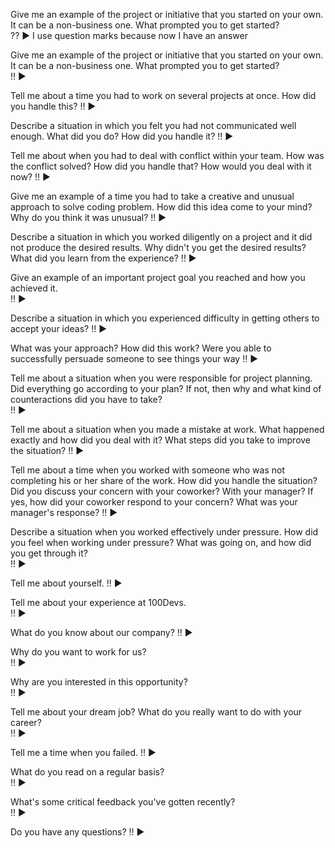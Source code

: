 Give me an example of the project or initiative that you started on your own. It can be a non-business one. What prompted you to get started?  
??
▶ I use question marks because now I have an answer

Give me an example of the project or initiative that you started on your own. It can be a non-business one. What prompted you to get started?  
!! 
▶  

Tell me about a time you had to work on several projects at once. How did you handle this?
!! 
▶ 

Describe a situation in which you felt you had not communicated well enough. What did you do? How did you handle it? 
!!
▶ 

Tell me about when you had to deal with conflict within your team. How was the conflict solved? How did you handle that? How would you deal with it now?
!!
▶

Give me an example of a time you had to take a creative and unusual approach to solve coding problem. How did this idea come to your mind? Why do you think it was unusual? 
!! 
▶

Describe a situation in which you worked diligently on a project and it did not produce the desired results. Why didn't you get the desired results? What did you learn from the experience? 
!! 
▶

Give an example of an important project goal you reached and how you achieved it.  
!!
▶

Describe a situation in which you experienced difficulty in getting others to accept your ideas? 
!! 
▶

What was your approach? How did this work? Were you able to successfully persuade someone to see things your way 
!!
▶

Tell me about a situation when you were responsible for project planning. Did everything go according to your plan? If not, then why and what kind of counteractions did you have to take?  
!!
▶

Tell me about a situation when you made a mistake at work. What happened exactly and how did you deal with it? What steps did you take to improve the situation? 
!! 
▶

Tell me about a time when you worked with someone who was not completing his or her share of the work. How did you handle the situation? Did you discuss your concern with your coworker? With your manager? If yes, how did your coworker respond to your concern? What was your manager's response? 
!!
▶

Describe a situation when you worked effectively under pressure. How did you feel when working under pressure? What was going on, and how did you get through it?  
!!
▶

Tell me about yourself. 
!!
▶

Tell me about your experience at 100Devs.  
!!
▶

What do you know about our company?
!! 
▶

Why do you want to work for us?  
!!
▶

Why are you interested in this opportunity?  
!! 
▶

Tell me about your dream job?  What do you really want to do with your career?  
!!
▶

Tell me a time when you failed.
!! 
▶

What do you read on a regular basis?  
!! 
▶

What's some critical feedback you've gotten recently?  
!! 
▶

Do you have any questions? 
!!
▶